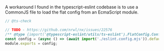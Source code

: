 A workaround I found in the typescript-eslint codebase is to use a CommonJS file to load the flat config from an EcmaScript module.

```js:eslint.config.cjs
// @ts-check

// TODO - https://github.com/nrwl/nx/issues/22576
/** @type {import('@typescript-eslint/utils/ts-eslint').FlatConfig.ConfigPromise} */
const config = (async () => (await import('./eslint.config.mjs')).default)();
module.exports = config;
```
